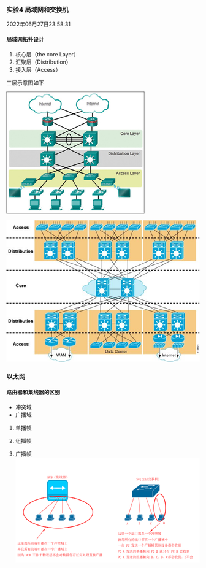 ### 实验4 局域网和交换机

2022年06月27日23:58:31



#### 局域网拓扑设计

1. 核心层（the core Layer）
2. 汇聚层（Distribution）
3. 接入层（Access）

三层示意图如下

![three-layer network design model.jpg](images/document-uid113508labid1timestamp1475046059938.jpeg)

![three-layer network design model.jpg](images/document-uid113508labid1timestamp1475046189450.jpeg)

### 以太网

#### 路由器和集线器的区别

- 冲突域
- 广播域

1. 单播帧

2. 组播帧

3. 广播帧![HUB](images/document-uid113508labid2126timestamp1476670921571.png)

   
